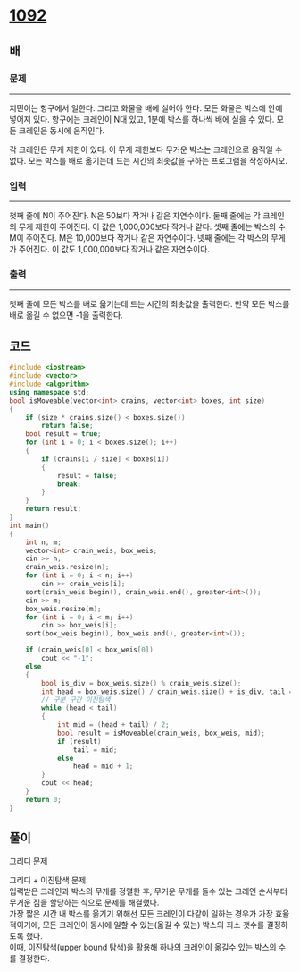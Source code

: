 # [1092](https://www.acmicpc.net/problem/1092)

## 배

### 문제

---

지민이는 항구에서 일한다. 그리고 화물을 배에 실어야 한다. 모든 화물은 박스에 안에 넣어져 있다. 항구에는 크레인이 N대 있고, 1분에 박스를 하나씩 배에 실을 수 있다. 모든 크레인은 동시에 움직인다.

각 크레인은 무게 제한이 있다. 이 무게 제한보다 무거운 박스는 크레인으로 움직일 수 없다. 모든 박스를 배로 옮기는데 드는 시간의 최솟값을 구하는 프로그램을 작성하시오.

### 입력

---

첫째 줄에 N이 주어진다. N은 50보다 작거나 같은 자연수이다. 둘째 줄에는 각 크레인의 무게 제한이 주어진다. 이 값은 1,000,000보다 작거나 같다. 셋째 줄에는 박스의 수 M이 주어진다. M은 10,000보다 작거나 같은 자연수이다. 넷째 줄에는 각 박스의 무게가 주어진다. 이 값도 1,000,000보다 작거나 같은 자연수이다.

### 출력

---

첫째 줄에 모든 박스를 배로 옮기는데 드는 시간의 최솟값을 출력한다. 만약 모든 박스를 배로 옮길 수 없으면 -1을 출력한다.

## 코드

```cpp
#include <iostream>
#include <vector>
#include <algorithm>
using namespace std;
bool isMoveable(vector<int> crains, vector<int> boxes, int size)
{
    if (size * crains.size() < boxes.size())
        return false;
    bool result = true;
    for (int i = 0; i < boxes.size(); i++)
    {
        if (crains[i / size] < boxes[i])
        {
            result = false;
            break;
        }
    }
    return result;
}
int main()
{
    int n, m;
    vector<int> crain_weis, box_weis;
    cin >> n;
    crain_weis.resize(n);
    for (int i = 0; i < n; i++)
        cin >> crain_weis[i];
    sort(crain_weis.begin(), crain_weis.end(), greater<int>());
    cin >> m;
    box_weis.resize(m);
    for (int i = 0; i < m; i++)
        cin >> box_weis[i];
    sort(box_weis.begin(), box_weis.end(), greater<int>());

    if (crain_weis[0] < box_weis[0])
        cout << "-1";
    else
    {
        bool is_div = box_weis.size() % crain_weis.size();
        int head = box_weis.size() / crain_weis.size() + is_div, tail = m;
        // 구분 구간 이진탐색
        while (head < tail)
        {
            int mid = (head + tail) / 2;
            bool result = isMoveable(crain_weis, box_weis, mid);
            if (result)
                tail = mid;
            else
                head = mid + 1;
        }
        cout << head;
    }
    return 0;
}
```

## 풀이

그리디 문제  

그리디 + 이진탐색 문제.  
입력받은 크레인과 박스의 무게를 정렬한 후, 무거운 무게를 들수 있는 크레인 순서부터 무거운 짐을 할당하는 식으로 문제를 해결했다.  
가장 짧은 시간 내 박스를 옮기기 위해선 모든 크레인이 다같이 일하는 경우가 가장 효율적이기에, 모든 크레인이 동시에 일할 수 있는(옮길 수 있는) 박스의 최소 갯수를 결정하도록 했다.  
이때, 이진탐색(upper bound 탐색)을 활용해 하나의 크레인이 옮길수 있는 박스의 수를 결정한다.  
